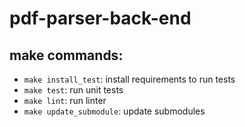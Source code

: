 # pdf-parser-back-end

## make commands:
- `make install_test`: install requirements to run tests
- `make test`: run unit tests
- `make lint`: run linter
- `make update_submodule`: update submodules